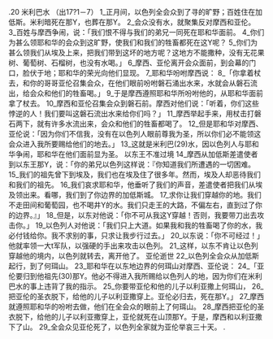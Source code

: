 .20 
米利巴水 
（出17?1－7） 
1_正月间，以色列全会众到了寻的旷野；百姓住在加低斯。米利暗死在那Y，也葬在那Y。 2_会众没有水，就聚集反对摩西和亚伦。 3_百姓与摩西争闹，说：「我们恨不得与我们的弟兄一同死在耶和华面前。 4_你们为甚么领耶和华的会众到这旷野，使我们和我们的牲畜都死在这Y呢？ 5_你们为甚么领我们从埃及上来，把我们带到这坏的地方呢？这地方不能撒种，没有无花果树、葡萄树、石榴树，也没有水喝。」 
6_摩西、亚伦离开会众面前，到会幕的门口，脸伏于地；耶和华的荣光向他们显现。 7_耶和华吩咐摩西说： 8_「你拿着杖去，和你的哥哥亚伦召集会众，在他们眼前吩咐磐石涌出水来，水就会从磐石流出，给会众和他们的牲畜喝。」 
9_于是摩西遵照耶和华所吩咐他的，从耶和华面前拿了杖去。 10_摩西和亚伦召集会众到磐石前。摩西对他们说：「听着，你们这些悖逆的人！我们要叫这磐石流出水来给你们吗？」 11_摩西举起手来，用杖击打磐石两下，就有许多水流出来，会众和他们的牲畜都喝了。 12_但是耶和华对摩西、亚伦说：「因为你们不信我，没有在以色列人眼前尊我为圣，所以你们必不能领这会众进入我所要赐给他们的地去。」 13_这就是米利巴(29)水，因以色列人与耶和华争闹，耶和华在他们面前显为圣。 
以东王不准过境 
14_摩西从加低斯差遣使者到以东王那Y，说：「你的弟兄以色列这样说：『你知道我们所遭遇的一切困难。 15_我们的祖先曾下到埃及，我们也在埃及住了很多年。然而，埃及人却恶待我们和我们的祖先。 16_我们哀求耶和华，他垂听了我们的声音，差遣使者把我们从埃及领出来。看哪，我们到了你边界的加低斯城。 17_求你让我们穿越你的地。我们不走田间和葡萄园，也不喝井Y的水。我们只走王的大路，不偏左右，直到过了你的边界。』」 
18_但是，以东对他说：「你不可从我这Y穿越！否则，我要带刀出去攻击你。」 19_以色列人对他说：「我们只上大道。如果我和我的牲畜喝了你的水，我必付钱给你。我不求别的事，只求让我步行过去。」 20_以东说：「你不可经过！」他就率领一大t军队，以强硬的手出来攻击以色列。 21_这样，以东不肯让以色列穿越他的境内，以色列就转去，离开他了。 
亚伦逝世 
22_以色列全会众从加低斯起行，到了何珥山。 23_耶和华在以东地边界的何珥山对摩西、亚伦说： 24_「亚伦要归到他祖先(30)那Y。他必不得进入我所赐给以色列人的地，因为你们在米利巴水的事上违背了我的指示。 25_你要带亚伦和他的儿子以利亚撒上何珥山， 26_把亚伦的圣衣脱下，给他的儿子以利亚撒穿上。亚伦必归去，死在那Y。」 27_摩西就遵照耶和华的吩咐去做，他们在全会众的眼前上了何珥山。 28_摩西把亚伦的圣衣脱下，给他的儿子以利亚撒穿上，亚伦就死在山顶那Y。于是，摩西和以利亚撒下了山。 29_全会众见亚伦死了，以色列全家就为亚伦举哀三十天。 
.